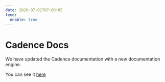 ```yaml
---
date: 2020-07-01T07:00:05
feed:
  enable: true
---
```


# Cadence Docs
We have updated the Cadence documentation with a new documentation engine.

You can see it [here](https://cadenceworkflow.io/)

